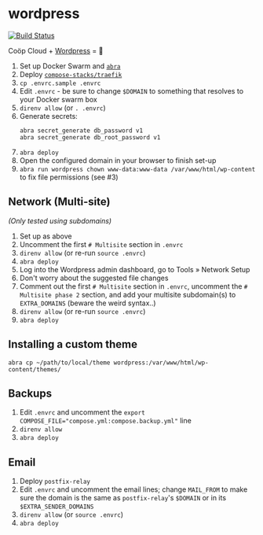 # wordpress

[![Build Status](https://drone.autonomic.zone/api/badges/compose-stacks/wordpress/status.svg)](https://drone.autonomic.zone/compose-stacks/wordpress)

Coöp Cloud + [Wordpress](https://wordpress.org) = 🥳

1. Set up Docker Swarm and [`abra`][abra]
2. Deploy [`compose-stacks/traefik`][compose-traefik]
3. `cp .envrc.sample .envrc`
4. Edit `.envrc` - be sure to change `$DOMAIN` to something that resolves to
   your Docker swarm box
5. `direnv allow` (or `. .envrc`)
6. Generate secrets:
   ```
   abra secret_generate db_password v1
   abra secret_generate db_root_password v1
   ```
7. `abra deploy`
8. Open the configured domain in your browser to finish set-up
9. `abra run wordpress chown www-data:www-data /var/www/html/wp-content` to fix
   file permissions (see #3)

## Network (Multi-site)

_(Only tested using subdomains)_

1. Set up as above
2. Uncomment the first `# Multisite` section in `.envrc`
3. `direnv allow` (or re-run `source .envrc`)
4. `abra deploy`
5. Log into the Wordpress admin dashboard, go to Tools » Network Setup
6. Don't worry about the suggested file changes
7. Comment out the first `# Multisite` section in `.envrc`, uncomment the `#
   Multisite phase 2` section, and add your multisite subdomain(s) to
   `EXTRA_DOMAINS` (beware the weird syntax..)
8. `direnv allow` (or re-run `source .envrc`)
9. `abra deploy`

## Installing a custom theme

`abra cp ~/path/to/local/theme wordpress:/var/www/html/wp-content/themes/`

## Backups

1. Edit `.envrc` and uncomment the `export COMPOSE_FILE="compose.yml:compose.backup.yml"` line
2. `direnv allow`
3. `abra deploy`

## Email

1. Deploy `postfix-relay`
2. Edit `.envrc` and uncomment the email lines; change `MAIL_FROM` to make sure
   the domain is the same as `postfix-relay`'s `$DOMAIN` or in its
   `$EXTRA_SENDER_DOMAINS`
3. `direnv allow` (or `source .envrc`)
7. `abra deploy`

[abra]: https://git.autonomic.zone/autonomic-cooperative/abra
[compose-traefik]: https://git.autonomic.zone/compose-stacks/traefik
